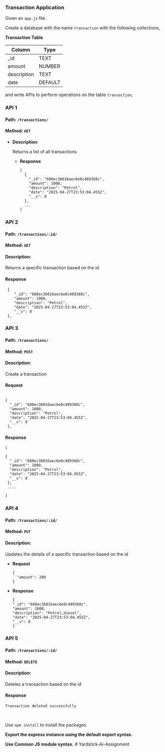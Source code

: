 ### Transaction Application

Given an `app.js` file .

Create a database with the name `transaction` with the following collections,



**Transaction Table**

| Column     | Type    |
| ---------- | ------- |
| _id        | TEXT    |
| amount     | NUMBER  |
| description| TEXT    |
| date       | DEFAULT |

and write APIs to perform operations on the table `transaction`,


### API 1

#### Path: `/transactions/`

#### Method: `GET`
  
- **Description**:

    Returns a list of all transactions 

  - **Response**

    ```
    [
      {
        "_id": "680ec36016aec6e0c489368c",
        "amount": 1000,
        "description": "Petrol",
        "date": "2025-04-27T23:53:04.455Z",
        "__v": 0
      },
      ...
    ]
    ```

### API 2

#### Path: `/transactions/:id/`

#### Method: `GET`

#### Description:

Returns a specific transaction based on the id

#### Response

```
 {
    "_id": "680ec36016aec6e0c489368c",
    "amount": 1000,
    "description": "Petrol",
    "date": "2025-04-27T23:53:04.455Z",
    "__v": 0
 },
```

### API 3

#### Path: `/transactions/`

#### Method: `POST`

#### Description:

Create a transaction 

#### Request

```

{
  "_id": "680ec36016aec6e0c489368c",
  "amount": 1000,
  "description": "Petrol",
  "date": "2025-04-27T23:53:04.455Z",
  "__v": 0
 },
```

#### Response

```
[

{
  "_id": "680ec36016aec6e0c489368c",
  "amount": 1000,
  "description": "Petrol",
  "date": "2025-04-27T23:53:04.455Z",
  "__v": 0
 },
 ....

]
```

### API 4

#### Path: `/transactions/:id/`

#### Method: `PUT`

#### Description:

Updates the details of a specific transaction based on the id

  - **Request**
    ```
    {
      "amount": 200
    }
    ```
  - **Response**

    ```
    {
    "_id": "680ec36016aec6e0c489368c",
    "amount": 1000,
    "description": "Petrol,diesel",
    "date": "2025-04-27T23:53:04.455Z",
    "__v": 0
    }

    ```


### API 5

#### Path: `/transactions/:id/`

#### Method: `DELETE`

#### Description:

Deletes a transaction based on the id

#### Response

```
Transaction deleted successfully
```

<br/>

Use `npm install` to install the packages.

**Export the express instance using the default export syntax.**

**Use Common JS module syntax.**
#   Y a r d s t i c k - A i - A s s i g n m e n t 
 
 
